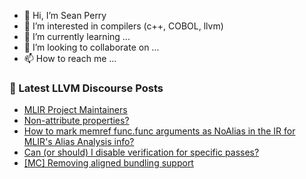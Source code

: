 - 👋 Hi, I’m Sean Perry
- 👀 I’m interested in compilers (c++, COBOL, llvm)
- 🌱 I’m currently learning ...
- 💞️ I’m looking to collaborate on ...
- 📫 How to reach me ...

<!---
s66perry/s66perry is a ✨ special ✨ repository because its `README.md` (this file) appears on your GitHub profile.
You can click the Preview link to take a look at your changes.
--->
### 📕 Latest LLVM Discourse Posts

<!-- DISCOURSE-LLVM:START -->
- [MLIR Project Maintainers](https://discourse.llvm.org/t/mlir-project-maintainers/87189#post_15)
- [Non-attribute properties?](https://discourse.llvm.org/t/non-attribute-properties/87523#post_12)
- [How to mark memref func.func arguments as NoAlias in the IR for MLIR&#39;s Alias Analysis info?](https://discourse.llvm.org/t/how-to-mark-memref-func-func-arguments-as-noalias-in-the-ir-for-mlirs-alias-analysis-info/87530#post_4)
- [Can &lpar;or should&rpar; I disable verification for specific passes?](https://discourse.llvm.org/t/can-or-should-i-disable-verification-for-specific-passes/87524#post_9)
- [[MC] Removing aligned bundling support](https://discourse.llvm.org/t/mc-removing-aligned-bundling-support/79518#post_8)
<!-- DISCOURSE-LLVM:END -->
